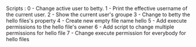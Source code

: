 
Scripts :
0 - Change active user to betty.
1 - Print the effective username of the current user.
2 - Show the current user's groupe
3 - Change to betty the hello files's property
4 - Create new empty file name hello
5 - Add execute permissions to the hello file's owner
6 - Add script to change multiple permissions for hello file
7 - Change execute permission for everybody for hello files